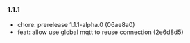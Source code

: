 ### 1.1.1

* chore: prerelease 1.1.1-alpha.0 (06ae8a0)
* feat: allow use global mqtt to reuse connection (2e6d8d5)
